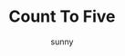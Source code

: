 ---
media: "images/rounds/round_4_2/count_to_five.png"
media_type: image
title: Count To Five
author: sunny
desc: Dr. Victoria Ripley tries to calm a patient while removing a frozen limb without anaesthetic.
---